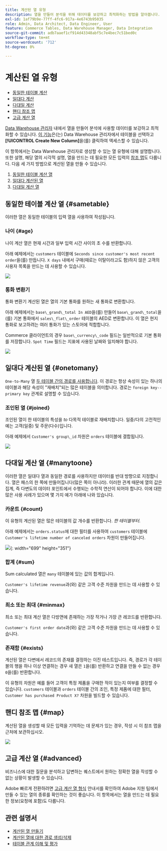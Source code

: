 ```yaml
---
title: 계산된 열 유형
description: 열을 만들어 분석을 위해 데이터를 보강하고 최적화하는 방법을 알아봅니다.
exl-id: 1af79b9e-77ff-4fc6-917a-4e6743b95035
role: Admin, Data Architect, Data Engineer, User
feature: Commerce Tables, Data Warehouse Manager, Data Integration
source-git-commit: adb7aaef1cf914d43348abf5c7e4bec7c51bed0c
workflow-type: tm+mt
source-wordcount: '712'
ht-degree: 0%

---
```


# 계산된 열 유형

* [동일한 테이블 계산](#sametable)
* [일대다 계산](#onetomany)
* [다대일 계산](#manytoone)
* [핸디 참조 맵](#map)
* [고급 계산 열](#advanced)

[Data Warehouse 관리자](../data-warehouse-mgr/tour-dwm.md) 내에서 열을 만들어 분석에 사용할 데이터를 보강하고 최적화할 수 있습니다. [이 기능](../data-warehouse-mgr/creating-calculated-columns.md)은(는) Data Warehouse 관리자에서 테이블을 선택하고 **[!UICONTROL Create New Column]**&#x200B;을(를) 클릭하여 액세스할 수 있습니다.

이 항목에서는 Data Warehouse 관리자로 생성할 수 있는 열 유형에 대해 설명합니다. 또한 설명, 해당 열의 시각적 설명, 열을 만드는 데 필요한 모든 입력의 [참조 맵](#map)도 다룹니다. 다음 세 가지 방법으로 계산된 열을 만들 수 있습니다.

1. [동일한 테이블 계산 열](#sametable)
1. [일대다 계산된 열](#onetomany)
1. [다대일 계산 열](#manytoone)

## 동일한 테이블 계산 열 {#sametable}

이러한 열은 동일한 테이블의 입력 열을 사용하여 작성됩니다.

### 나이 {#age}

나이 계산 열은 현재 시간과 일부 입력 시간 사이의 초 수를 반환합니다.

아래 예제에서는 `customers` 테이블에 `Seconds since customer's most recent order`을(를) 만듭니다. `X days` 내에서 구매(때로는 이탈이라고도 함)하지 않은 고객의 사용자 목록을 만드는 데 사용할 수 있습니다.

![](../../assets/age.gif)

### 통화 변환기

통화 변환기 계산된 열은 열의 기본 통화를 원하는 새 통화로 변환합니다.

아래 예제에서는 `base\_grand\_total In AED`을(를) 만들어 `base\_grand\_total`을(를) 기본 통화에서 `sales\_flat\_order` 테이블의 AED로 변환합니다. 이 열은 현지 통화로 보고하려는 여러 통화가 있는 스토어에 적합합니다.

Commerce 클라이언트의 경우 `base\_currency\_code` 필드는 일반적으로 기본 통화를 저장합니다. `Spot Time` 필드는 지표에 사용된 날짜와 일치해야 합니다.

![](../../assets/currency_converter.png)

## 일대다 계산된 열 {#onetomany}

`One-to-Many` 열 [두 테이블 간의 경로를 사용합니다](../../data-analyst/data-warehouse-mgr/create-paths-calc-columns.md). 이 경로는 항상 속성이 있는 하나의 테이블과 해당 속성이 &quot;재배치&quot;되는 많은 테이블을 의미합니다. 경로는 `foreign key--primary key` 관계로 설명할 수 있습니다.

### 조인된 열 {#joined}

조인된 열이 한 테이블의 특성을 *to* 다목적 테이블로 재배치합니다. 일중/다의 고전적인 예는 고객(일중) 및 주문(다수)입니다.

아래 예제에서 `Customer's group\_id` 차원은 `orders` 테이블에 결합됩니다.

![](../../assets/joined_column.gif)

## 다대일 계산 열 {#manytoone}

이러한 열은 일대다 열과 동일한 경로를 사용하지만 데이터를 반대 방향으로 지정합니다. 열은 패스의 한 쪽에 만들어집니다(많은 쪽이 아니라). 이러한 관계 때문에 열의 값은 집계, 즉 다변도의 데이터 포인트에서 수행되는 수학적 연산이 되어야 합니다. 이에 대한 많은 사용 사례가 있으며 몇 가지 예가 아래에 나와 있습니다.

### 카운트 {#count}

이 유형의 계산된 열은 많은 테이블의 값 개수를 반환합니다. *한 테이블부터*.

아래 예제에서는 `orders.status`에 대한 필터를 사용하여 `customers` 테이블에 `Customer's lifetime number of canceled orders` 차원이 만들어집니다.

![](../../assets/many_to_one.gif){: width=&quot;699&quot; height=&quot;351&quot;}

### 합계 {#sum}

Sum calculated 열은 `many` 테이블에 있는 값의 합계입니다.

`Customer's lifetime revenue`과(와) 같은 고객 수준 차원을 만드는 데 사용할 수 있습니다.

### 최소 또는 최대 {#minmax}

최소 또는 최대 계산 열은 다방면에 존재하는 가장 작거나 가장 큰 레코드를 반환합니다.

`Customer's first order date`과(와) 같은 고객 수준 차원을 만드는 데 사용할 수 있습니다.

### 존재함 {#exists}

계산된 열은 다변에서 레코드의 존재를 결정하는 이진 테스트입니다. 즉, 경로가 각 테이블의 행을 하나 이상 연결하는 경우 새 열은 `1`을(를) 반환하고 연결을 만들 수 없는 경우 `0`을(를) 반환합니다.

이 유형의 차원은 예를 들어 고객이 특정 제품을 구매한 적이 있는지 여부를 결정할 수 있습니다. `customers` 테이블과 `orders` 테이블 간의 조인, 특정 제품에 대한 필터, `Customer has purchased Product X?` 차원을 빌드할 수 있습니다.

## 핸디 참조 맵 {#map}

계산된 열을 생성할 때 모든 입력을 기억하는 데 문제가 있는 경우, 작성 시 이 참조 맵을 근처에 보관하십시오.

![](../../assets/merged_reference_map.png)

## 고급 계산 열 {#advanced}

비즈니스에 대한 질문을 분석하고 답변하는 퀘스트에서 원하는 정확한 열을 작성할 수 없는 상황이 발생할 수 있습니다.

Adobe 빠르게 전환하려면 [고급 계산 열 형식](../../data-analyst/data-warehouse-mgr/adv-calc-columns.md) 안내서를 확인하여 Adobe 지원 팀에서 만들 수 있는 열의 종류를 확인하는 것이 좋습니다. 이 항목에서는 열을 만드는 데 필요한 정보(요청에 포함)도 다룹니다.

## 관련 설명서

* [계산된 열 만들기](../../data-analyst/data-warehouse-mgr/creating-calculated-columns.md)
* [계산된 열에 대한 경로 생성/삭제](../../data-analyst/data-warehouse-mgr/create-paths-calc-columns.md)
* [테이블 관계 이해 및 평가](../../data-analyst/data-warehouse-mgr/table-relationships.md)

